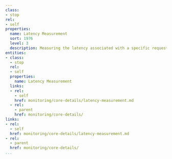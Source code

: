 ```yaml
---
class:
- stop
rel:
- self
properties:
  name: Latency Measurement
  sort: 1976
  level: 3
  description: Measuring the latency associated with a specific request.
entities:
- class:
  - stop
  rel:
  - self
  properties:
    name: Latency Measurement
  links:
  - rel:
    - self
    href: monitoring/core-details/latency-measurement.md
  - rel:
    - parent
    href: monitoring/core-details/
links:
- rel:
  - self
  href: monitoring/core-details/latency-measurement.md
- rel:
  - parent
  href: monitoring/core-details/
...
```

